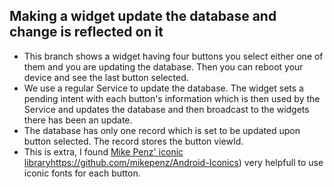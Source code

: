 Making a widget update the database and change is reflected on it
---------------------

- This branch shows a widget having four buttons you select either one of them and you are updating the database. Then you can reboot your device and see the last button selected.
- We use a regular Service to update the database. The widget sets a pending intent with each button's information which is then used by the Service and updates the database and then broadcast to the widgets there has been an update.
- The database has only one record which is set to be updated upon button selected. The record stores the button viewId.
- This is extra, I found [Mike Penz' iconic library]()https://github.com/mikepenz/Android-Iconics) very helpfull to use iconic fonts for each button.